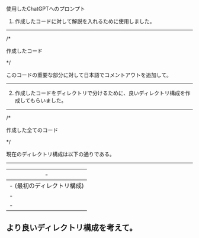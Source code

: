 使用したChatGPTへのプロンプト

1. 作成したコードに対して解説を入れるために使用しました。
   
  ---
  
  /*
  
  作成したコード
  
  */
  
  このコードの重要な部分に対して日本語でコメントアウトを追加して。
  
  ---

2. 作成したコードをディレクトリで分けるために、良いディレクトリ構成を作成してもらいました。
  ---
  /*
  
  作成した全てのコード
  
  */
  
  現在のディレクトリ構成は以下の通りである。
  
  ----------
  | -
  | -
  | - (最初のディレクトリ構成)
  | -
  | -

  より良いディレクトリ構成を考えて。
  ---
